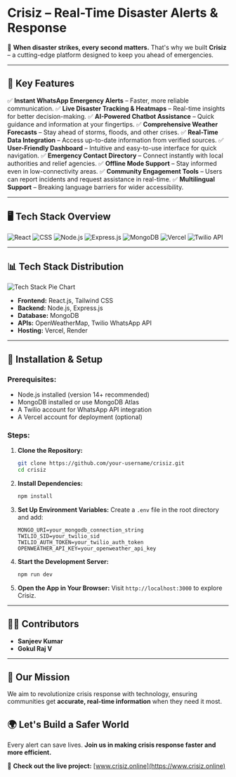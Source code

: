 # Crisiz – Real-Time Disaster Alerts & Response

🚨 **When disaster strikes, every second matters.** That's why we built **Crisiz** – a cutting-edge platform designed to keep you ahead of emergencies.

---

## 🌟 Key Features

✅ **Instant WhatsApp Emergency Alerts** – Faster, more reliable communication.
✅ **Live Disaster Tracking & Heatmaps** – Real-time insights for better decision-making.
✅ **AI-Powered Chatbot Assistance** – Quick guidance and information at your fingertips.
✅ **Comprehensive Weather Forecasts** – Stay ahead of storms, floods, and other crises.
✅ **Real-Time Data Integration** – Access up-to-date information from verified sources.
✅ **User-Friendly Dashboard** – Intuitive and easy-to-use interface for quick navigation.
✅ **Emergency Contact Directory** – Connect instantly with local authorities and relief agencies.
✅ **Offline Mode Support** – Stay informed even in low-connectivity areas.
✅ **Community Engagement Tools** – Users can report incidents and request assistance in real-time.
✅ **Multilingual Support** – Breaking language barriers for wider accessibility.

---


## 🖥️ Tech Stack Overview

![React](https://img.shields.io/badge/Frontend-React-blue?style=for-the-badge&logo=react) 
![CSS](https://img.shields.io/badge/Styling-CSS-blue?style=for-the-badge&logo=css3) 
![Node.js](https://img.shields.io/badge/Backend-Node.js-green?style=for-the-badge&logo=node.js) 
![Express.js](https://img.shields.io/badge/Server-Express.js-lightgrey?style=for-the-badge&logo=express) 
![MongoDB](https://img.shields.io/badge/Database-MongoDB-brightgreen?style=for-the-badge&logo=mongodb) 
![Vercel](https://img.shields.io/badge/Hosting-Vercel-black?style=for-the-badge&logo=vercel) 
![Twilio API](https://img.shields.io/badge/API-Twilio-red?style=for-the-badge&logo=twilio) 

---

## 📊 Tech Stack Distribution

![Tech Stack Pie Chart](https://quickchart.io/chart?c=%7B%22type%22%3A%22pie%22%2C%22data%22%3A%7B%22labels%22%3A%5B%22React%22%2C%22CSS%22%2C%22Node.js%22%2C%22Express.js%22%2C%22MongoDB%22%2C%22Twilio%20API%22%5D%2C%22datasets%22%3A%5B%7B%22data%22%3A%5B25%2C15%2C20%2C10%2C20%2C10%5D%7D%5D%7D%7D)


- **Frontend:** React.js, Tailwind CSS
- **Backend:** Node.js, Express.js
- **Database:** MongoDB
- **APIs:** OpenWeatherMap, Twilio WhatsApp API
- **Hosting:** Vercel, Render

---


## 🔧 Installation & Setup

### Prerequisites:
- Node.js installed (version 14+ recommended)
- MongoDB installed or use MongoDB Atlas
- A Twilio account for WhatsApp API integration
- A Vercel account for deployment (optional)

### Steps:
1. **Clone the Repository:**
   ```bash
   git clone https://github.com/your-username/crisiz.git
   cd crisiz
   ```
2. **Install Dependencies:**
   ```bash
   npm install
   ```
3. **Set Up Environment Variables:**
   Create a `.env` file in the root directory and add:
   ```plaintext
   MONGO_URI=your_mongodb_connection_string
   TWILIO_SID=your_twilio_sid
   TWILIO_AUTH_TOKEN=your_twilio_auth_token
   OPENWEATHER_API_KEY=your_openweather_api_key
   ```
4. **Start the Development Server:**
   ```bash
   npm run dev
   ```
5. **Open the App in Your Browser:**
   Visit `http://localhost:3000` to explore Crisiz.

---

## 👨‍💻 Contributors
- **Sanjeev Kumar**  
- **Gokul Raj V**  

---

## 🎯 Our Mission
We aim to revolutionize crisis response with technology, ensuring communities get **accurate, real-time information** when they need it most.

## 🌍 Let's Build a Safer World
Every alert can save lives. **Join us in making crisis response faster and more efficient.**

📢 **Check out the live project:** [www.crisiz.online](https://www.crisiz.online)  
